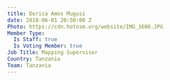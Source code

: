 ```yaml
---
title: Dorica Amos Mugusi
date: 2018-06-01 20:50:00 Z
Photo: https://cdn.hotosm.org/website/IMG_1606.JPG
Member Type:
  Is Staff: true
  Is Voting Member: true
Job Title: Mapping Supervisor
Country: Tanzania
Team: Tanzania
---
```


